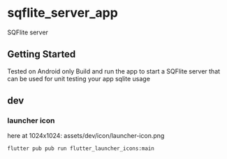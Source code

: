 # sqflite_server_app

SQFlite server

## Getting Started

Tested on Android only
Build and run the app to start a SQFlite server that can be used for unit testing your app sqlite usage




## dev

### launcher icon

here at 1024x1024: assets/dev/icon/launcher-icon.png
    
    flutter pub pub run flutter_launcher_icons:main
